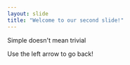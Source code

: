 ```yaml
---
layout: slide
title: "Welcome to our second slide!"
---
```

Simple doesn't mean trivial

Use the left arrow to go back!
